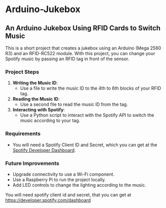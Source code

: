 # Arduino-Jukebox

## An Arduino Jukebox Using RFID Cards to Switch Music

This is a short project that creates a jukebox using an Arduino (Mega 2560 R3) and an RFID-RC522 module. With this project, you can change your Spotify music by passing an RFID tag in front of the sensor.

### Project Steps

1. **Writing the Music ID**:
   - Use a file to write the music ID to the 4th to 6th blocks of your RFID tag.
2. **Reading the Music ID**:
   - Use a second file to read the music ID from the tag.
3. **Interacting with Spotify**:
   - Use a Python script to interact with the Spotify API to switch the music according to your tag.

### Requirements

- You will need a Spotify Client ID and Secret, which you can get at the [Spotify Developer Dashboard](https://developer.spotify.com/dashboard).

### Future Improvements

- Upgrade connectivity to use a Wi-Fi component.
- Use a Raspberry Pi to run the project locally.
- Add LED controls to change the lighting according to the music.

You will need spotify client id and secret, that you can get at https://developer.spotify.com/dashboard 
